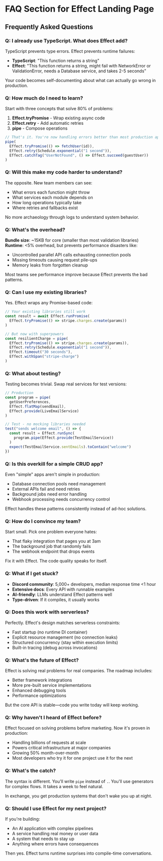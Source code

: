 # FAQ Section for Effect Landing Page

## Frequently Asked Questions

### Q: I already use TypeScript. What does Effect add?

TypeScript prevents type errors. Effect prevents runtime failures:
- **TypeScript**: "This function returns a string"
- **Effect**: "This function returns a string, might fail with NetworkError or ValidationError, needs a Database service, and takes 2-5 seconds"

Your code becomes self-documenting about what can actually go wrong in production.

### Q: How much do I need to learn?

Start with three concepts that solve 80% of problems:
1. **Effect.tryPromise** - Wrap existing async code
2. **Effect.retry** - Add automatic retries
3. **pipe** - Compose operations

```typescript
// That's it. You're now handling errors better than most production apps
pipe(
  Effect.tryPromise(() => fetchUser(id)),
  Effect.retry(Schedule.exponential("1 second")),
  Effect.catchTag("UserNotFound", () => Effect.succeed(guestUser))
)
```

### Q: Will this make my code harder to understand?

The opposite. New team members can see:
- What errors each function might throw
- What services each module depends on
- How long operations typically take
- Where retries and fallbacks exist

No more archaeology through logs to understand system behavior.

### Q: What's the overhead?

**Bundle size**: ~15KB for core (smaller than most validation libraries)
**Runtime**: <5% overhead, but prevents performance disasters like:
- Uncontrolled parallel API calls exhausting connection pools
- Missing timeouts causing request pile-ups
- Memory leaks from forgotten cleanup

Most teams see performance improve because Effect prevents the bad patterns.

### Q: Can I use my existing libraries?

Yes. Effect wraps any Promise-based code:

```typescript
// Your existing libraries still work
const result = await Effect.runPromise(
  Effect.tryPromise(() => stripe.charges.create(params))
)

// But now with superpowers
const resilientCharge = pipe(
  Effect.tryPromise(() => stripe.charges.create(params)),
  Effect.retry(Schedule.exponential("1 second")),
  Effect.timeout("30 seconds"),
  Effect.withSpan("stripe-charge")
)
```

### Q: What about testing?

Testing becomes trivial. Swap real services for test versions:

```typescript
// Production
const program = pipe(
  getUserPreferences,
  Effect.flatMap(sendEmail),
  Effect.provide(LiveEmailService)
)

// Test - no mocking libraries needed
test("sends welcome email", () => {
  const result = Effect.runSync(
    program.pipe(Effect.provide(TestEmailService))
  )
  expect(TestEmailService.sentEmails).toContain("welcome")
})
```

### Q: Is this overkill for a simple CRUD app?

Even "simple" apps aren't simple in production:
- Database connection pools need management
- External APIs fail and need retries  
- Background jobs need error handling
- Webhook processing needs concurrency control

Effect handles these patterns consistently instead of ad-hoc solutions.

### Q: How do I convince my team?

Start small. Pick one problem everyone hates:
- That flaky integration that pages you at 3am
- The background job that randomly fails
- The webhook endpoint that drops events

Fix it with Effect. The code quality speaks for itself.

### Q: What if I get stuck?

- **Discord community**: 5,000+ developers, median response time <1 hour
- **Extensive docs**: Every API with runnable examples
- **AI-friendly**: LLMs understand Effect patterns well
- **Type-driven**: If it compiles, it usually works

### Q: Does this work with serverless?

Perfectly. Effect's design matches serverless constraints:
- Fast startup (no runtime DI container)
- Explicit resource management (no connection leaks)
- Structured concurrency (stay within execution limits)
- Built-in tracing (debug across invocations)

### Q: What's the future of Effect?

Effect is solving real problems for real companies. The roadmap includes:
- Better framework integrations
- More pre-built service implementations
- Enhanced debugging tools
- Performance optimizations

But the core API is stable—code you write today will keep working.

### Q: Why haven't I heard of Effect before?

Effect focused on solving problems before marketing. Now it's proven in production:
- Handling billions of requests at scale
- Powers critical infrastructure at major companies
- Growing 50% month-over-month
- Most developers who try it for one project use it for the next

### Q: What's the catch?

The syntax is different. You'll write `pipe` instead of `.`. You'll use generators for complex flows. It takes a week to feel natural.

In exchange, you get production systems that don't wake you up at night.

### Q: Should I use Effect for my next project?

If you're building:
- An AI application with complex pipelines
- A service handling real money or user data
- A system that needs to stay up
- Anything where errors have consequences

Then yes. Effect turns runtime surprises into compile-time conversations.
